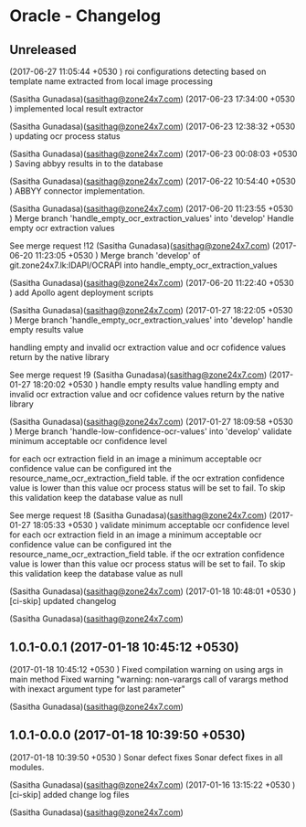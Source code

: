 Oracle - Changelog
==================

Unreleased
----------
(2017-06-27 11:05:44 +0530	) roi configurations detecting based on template name extracted from local image processing
 
 (Sasitha Gunadasa)(sasithag@zone24x7.com)
(2017-06-23 17:34:00 +0530	) implemented local result extractor
 
 (Sasitha Gunadasa)(sasithag@zone24x7.com)
(2017-06-23 12:38:32 +0530	) updating ocr process status
 
 (Sasitha Gunadasa)(sasithag@zone24x7.com)
(2017-06-23 00:08:03 +0530	) Saving abbyy results in to the database
 
 (Sasitha Gunadasa)(sasithag@zone24x7.com)
(2017-06-22 10:54:40 +0530	) ABBYY connector implementation.
 
 (Sasitha Gunadasa)(sasithag@zone24x7.com)
(2017-06-20 11:23:55 +0530	) Merge branch 'handle_empty_ocr_extraction_values' into 'develop'
 Handle empty ocr extraction values



See merge request !12
 (Sasitha Gunadasa)(sasithag@zone24x7.com)
(2017-06-20 11:23:05 +0530	) Merge branch 'develop' of git.zone24x7.lk:IDAPI/OCRAPI into handle_empty_ocr_extraction_values
 
 (Sasitha Gunadasa)(sasithag@zone24x7.com)
(2017-06-20 11:22:40 +0530	) add Apollo agent deployment scripts
 
 (Sasitha Gunadasa)(sasithag@zone24x7.com)
(2017-01-27 18:22:05 +0530	) Merge branch 'handle_empty_ocr_extraction_values' into 'develop'
 handle empty results value

handling empty and invalid ocr extraction value and ocr
cofidence values return by the native library

See merge request !9
 (Sasitha Gunadasa)(sasithag@zone24x7.com)
(2017-01-27 18:20:02 +0530	) handle empty results value
 handling empty and invalid ocr extraction value and ocr
cofidence values return by the native library

 (Sasitha Gunadasa)(sasithag@zone24x7.com)
(2017-01-27 18:09:58 +0530	) Merge branch 'handle-low-confidence-ocr-values' into 'develop'
 validate minimum acceptable ocr confidence level

for each ocr extraction field in an image a minimum acceptable ocr
confidence value can be configured int the resource_name_ocr_extraction_field table.
if the ocr extration confidence value is lower than this value ocr process status
will be set to fail. To skip this validation keep the database value as null

See merge request !8
 (Sasitha Gunadasa)(sasithag@zone24x7.com)
(2017-01-27 18:05:33 +0530	) validate minimum acceptable ocr confidence level
 for each ocr extraction field in an image a minimum acceptable ocr
confidence value can be configured int the resource_name_ocr_extraction_field table.
if the ocr extration confidence value is lower than this value ocr process status
will be set to fail. To skip this validation keep the database value as null

 (Sasitha Gunadasa)(sasithag@zone24x7.com)
(2017-01-18 10:48:01 +0530	) [ci-skip] updated changelog
 
 (Sasitha Gunadasa)(sasithag@zone24x7.com)

1.0.1-0.0.1 (2017-01-18 10:45:12 +0530)
---------------------------------------
(2017-01-18 10:45:12 +0530	) Fixed compilation warning on using args in main method
 Fixed warning "warning: non-varargs call of varargs method with inexact argument type for last parameter"

 (Sasitha Gunadasa)(sasithag@zone24x7.com)

1.0.1-0.0.0 (2017-01-18 10:39:50 +0530)
---------------------------------------
(2017-01-18 10:39:50 +0530	) Sonar defect fixes
 Sonar defect fixes in all modules.

 (Sasitha Gunadasa)(sasithag@zone24x7.com)
(2017-01-16 13:15:22 +0530	) [ci-skip] added change log files
 
 (Sasitha Gunadasa)(sasithag@zone24x7.com)
